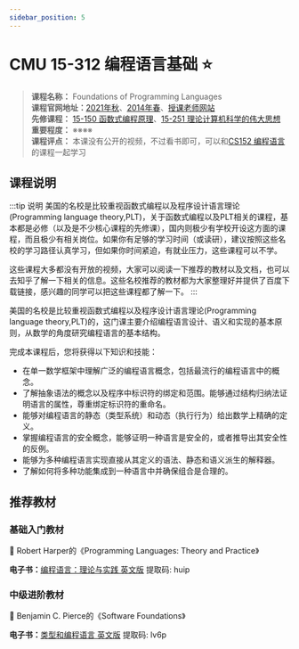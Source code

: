 ```yaml
---
sidebar_position: 5
---
```


# CMU 15-312 编程语言基础 ⭐️

>**课程名称：**  Foundations of Programming Languages   
**课程官网地址：**[2021年秋](https://web2.qatar.cmu.edu/cs/15312/)、[2014年春](https://www.cs.cmu.edu/~rjsimmon/15312-s14/)、[授课老师网站](https://www.andrew.cmu.edu/course/15-312/)    
**先修课程：** [15-150 函数式编程原理](https://hackway.org/docs/cs/sophomore/functional/cs15150)、[15-251 理论计算机科学的伟大思想](https://hackway.org/docs/cs/junior/reasoning/cs15251)     
**重要程度：** ※※※※       
**课程评点：** 本课没有公开的视频，不过看书即可，可以和[CS152 编程语言](https://hackway.org/docs/cs/senior/architecture/cs146)的课程一起学习  

## 课程说明
:::tip 说明
美国的名校是比较重视函数式编程以及程序设计语言理论(Programming language theory,PLT)，关于函数式编程以及PLT相关的课程，基本都是必修（以及是不少核心课程的先修课），国内则极少有学校开设这方面的课程，而且极少有相关岗位。如果你有足够的学习时间（或读研），建议按照这些名校的学习路径认真学习，但如果你时间紧迫，有就业压力，这些课程可以不学。

这些课程大多都没有开放的视频，大家可以阅读一下推荐的教材以及文档，也可以去知乎了解一下相关的信息。这些名校推荐的教材都为大家整理好并提供了百度下载链接，感兴趣的同学可以把这些课程都了解一下。
:::


美国的名校是比较重视函数式编程以及程序设计语言理论(Programming language theory,PLT)的，这门课主要介绍编程语言设计、语义和实现的基本原则，从数学的角度研究编程语言的基本结构。

完成本课程后，您将获得以下知识和技能：
- 在单一数学框架中理解广泛的编程语言概念，包括最流行的编程语言中的概念。
- 了解抽象语法的概念以及程序中标识符的绑定和范围。能够通过结构归纳法证明语言的属性，尊重绑定标识符的重命名。
- 能够对编程语言的静态（类型系统）和动态（执行行为）给出数学上精确的定义。
- 掌握编程语言的安全概念，能够证明一种语言是安全的，或者推导出其安全性的反例。
- 能够为多种编程语言实现直接从其定义的语法、静态和语义派生的解释器。
- 了解如何将多种功能集成到一种语言中并确保组合是合理的。


## 推荐教材

### 基础入门教材
🌽  Robert Harper的《Programming Languages: Theory and Practice》

**电子书：**[编程语言：理论与实践 英文版](https://pan.baidu.com/s/1sjddExvX2Cj1hN9-RMm6dw) 提取码: huip 

### 中级进阶教材
🌽  Benjamin C. Pierce的《Software Foundations》

**电子书：**[类型和编程语言 英文版](https://pan.baidu.com/s/1ZkbfQZrDNHWn_ayhZPWjDQ) 提取码: lv6p 





